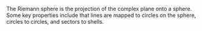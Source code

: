 The Riemann sphere is the projection of the complex plane onto a sphere. Some key properties include that lines are mapped to circles on the sphere, circles to circles, and sectors to shells. 
